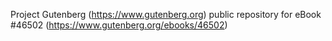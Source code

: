 Project Gutenberg (https://www.gutenberg.org) public repository for eBook #46502 (https://www.gutenberg.org/ebooks/46502)

